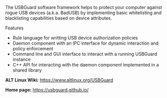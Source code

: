 The USBGuard software framework helps to protect your computer against rogue USB devices (a.k.a. BadUSB)
by implementing basic whitelisting and blacklisting capabilities based on device attributes.

Features

* Rule language for writting USB device authorization policies
* Daemon component with an IPC interface for dynamic interaction and policy enforcement
* Command line and GUI interface to interact with a running USBGuard instance
* C++ API for interacting with the daemon component implemented in a shared library

**ALT Linux Wiki:** <https://www.altlinux.org/USBGuard>

**Home page:** <https://usbguard.github.io/>
